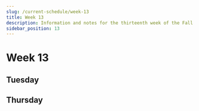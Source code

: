 ```yaml
---
slug: /current-schedule/week-13
title: Week 13
description: Information and notes for the thirteenth week of the Fall 2024 semester for the UMass Lowell Cloud Computing Club.
sidebar_position: 13
---
```


# Week 13

## Tuesday

## Thursday

